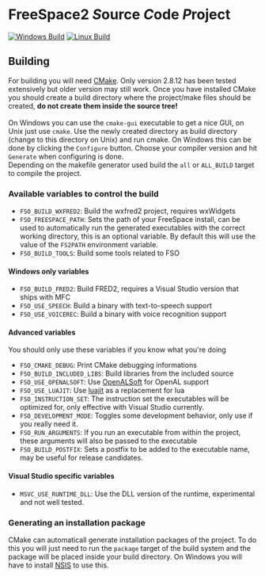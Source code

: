 FreeSpace2 *S*ource *C*ode *P*roject
==

[![Windows Build](https://img.shields.io/appveyor/ci/gregoire-astruc/fs2open-github-com.svg?label=windows%20builds&style=flat)](https://ci.appveyor.com/project/gregoire-astruc/fs2open-github-com)
[![Linux Build](https://img.shields.io/travis/gregoire-astruc/fs2open.github.com.svg?branch=cmake-travis&label=linux%20builds&style=flat)](https://travis-ci.org/gregoire-astruc/fs2open.github.com)

Building
--
For building you will need [CMake](http://www.cmake.org/cmake/resources/software.html). Only version 2.8.12 has been tested extensively but older version may still work. Once you have installed CMake you should create a build directory where the project/make files should be created, **do not create them inside the source tree!**<br>
<br>
On Windows you can use the `cmake-gui` executable to get a nice GUI, on Unix just use `cmake`. Use the newly created directory as build directory (change to this directory on Unix) and run cmake. On Windows this can be done by clicking the `Configure` button. Choose your compiler version and hit `Generate` when configuring is done. <br>
Depending on the makefile generator used build the `all` or `ALL_BUILD` target to compile the project.<br>

### Available variables to control the build
* `FSO_BUILD_WXFRED2`: Build the wxfred2 project, requires wxWidgets
* `FSO_FREESPACE_PATH`: Sets the path of your FreeSpace install, can be used to automatically run the generated executables with the correct working directory, this is an optional variable. By default this will use the value of the `FS2PATH` environment variable.
* `FSO_BUILD_TOOLS`: Build some tools related to FSO

#### Windows only variables
* `FSO_BUILD_FRED2`: Build FRED2, requires a Visual Studio version that ships with MFC
* `FSO_USE_SPEECH`: Build a binary with text-to-speech support
* `FSO_USE_VOICEREC`: Build a binary with voice recognition support

#### Advanced variables
You should only use these variables if you know what you're doing
* `FSO_CMAKE_DEBUG`: Print CMake debugging informations
* `FSO_BUILD_INCLUDED_LIBS`: Build libraries from the included source
* `FSO_USE_OPENALSOFT`: Use [OpenALSoft](http://kcat.strangesoft.net/openal.html) for OpenAL support
* `FSO_USE_LUAJIT`: Use [luajit](http://luajit.org/) as a replacement for lua
* `FSO_INSTRUCTION_SET`: The instruction set the executables will be optimized for, only effective with Visual Studio currently.
* `FSO_DEVELOPMENT_MODE`: Toggles some development behavior, only use if you really need it.
* `FSO_RUN_ARGUMENTS`: If you run an executable from within the project, these arguments will also be passed to the executable
* `FSO_BUILD_POSTFIX`: Sets a postfix to be added to the executable name, may be useful for release candidates.

#### Visual Studio specific variables
* `MSVC_USE_RUNTIME_DLL`: Use the DLL version of the runtime, experimental and not well tested.

### Generating an installation package
CMake can automaticall generate installation packages of the project. To do this you will just need to run the `package` target of the build system and the package will be placed inside your build directory. On Windows you will have to install [NSIS](http://nsis.sourceforge.net/Main_Page) to use this.
